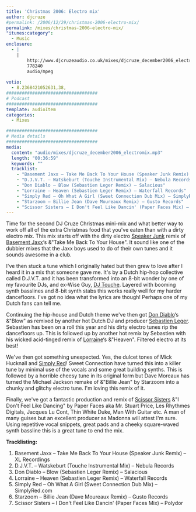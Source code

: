 ```yaml
---
title: 'Christmas 2006: Electro mix'
author: djcruze
#permalink: /2006/12/29/christmas-2006-electro-mix/
permalink: /mixes/christmas-2006-electro-mix/
"itunes:category":
  - Music
enclosure:
  - |
    |
        http://www.djcruzeaudio.co.uk/mixes/djcruze_december2006_electromix.mp3
        778240
        audio/mpeg
        
votio:
  - 8.2368421052631,38,
###################################
# Podcast
###################################
template: audioItem
categories:
  - Mixes

###################################
# Media details
###################################
media:
  content: "audio/mixes/djcruze_december2006_electromix.mp3"
  length: "00:36:59"
  keywords: ""
  tracklist:
    - "Basement Jaxx – Take Me Back To Your House (Speaker Junk Remix) – XL Recordings"
    - "D.J.V.T. – Watskeburt (Touche Instrumental Mix) – Nebula Records"
    - "Don Diablo – Blow (Sebastien Leger Remix) – Salacious"
    - "Lorraine – Heaven (Sebastien Leger Remix) – Waterfall Records"
    - "Simply Red – Oh What A Girl (Sweet Connection Dub Mix) – SimplyRed.com"
    - "Starzoom – Billie Jean (Dave Moureaux Remix) – Gusto Records"
    - "Scissor Sisters – I Don't Feel Like Dancin' (Paper Faces Mix) – Polydor"
---
```


Time for the second DJ Cruze Christmas mini-mix and what better way to work off all of the extra Christmas food that you've eaten than with a dirty electro mix. This mix starts off with the dirty electro [Speaker Junk][1] remix of [Basement Jaxx][2]&#8216;s &"Take Me Back To Your House". It sound like one of the dubbier mixes that the Jaxx boys used to do of their own tunes and it sounds awesome in a club.

I've then stuck a tune which I originally hated but then grew to love after I heard it in a mix that someone gave me. It's by a Dutch hip-hop collective called D.J.V.T. and it has been transformed into an 8-bit wonder by one of my favourite DJs, and ex-Wise Guy, [DJ Touche][3]. Layered with booming synth basslines and 8-bit synth stabs this works really well for my harder dancefloors. I've got no idea what the lyrics are though! Perhaps one of my Dutch fans can tell me.

Continuing the hip-house and Dutch theme we've then got [Don Diablo][4]&#8216;s &"Blow" as remixed by another hot Dutch DJ and producer [Sebastien Leger][5]. Sebastien has been on a roll this year and his dirty electro tunes rip the dancefloors up. This is followed up by another hot remix by Sebastien with his wicked acid-tinged remix of [Lorraine][6]&#8216;s &"Heaven". Filtered electro at its best!

We've then got something unexpected. Yes, the dulcet tones of Mick Hucknall and [Simply Red][7]! Sweet Connection have turned this into a killer tune by minimal use of the vocals and some great building synths. This is followed by a horrible cheesy tune in its original form but Dave Moreaux has turned the Michael Jackson remake of &"Billie Jean" by Starzoom into a chunky and glitchy electro tune. I'm loving this remix of it.

Finally, we've got a fantastic production and remix of [Scissor Sisters][8] &"I Don't Feel Like Dancing" by Paper Faces aka Mr. Stuart Price, Les Rhythmes Digitals, Jacques Lu Cont, Thin White Duke, Man With Guitar etc. A man of many guises but an excellent producer as Madonna will attest I'm sure. Using repetitive vocal snippets, great pads and a cheeky square-waved synth bassline this is a great tune to end the mix.

**Tracklisting:**

  1. Basement Jaxx – Take Me Back To Your House (Speaker Junk Remix) – XL Recordings
  2. D.J.V.T. – Watskeburt (Touche Instrumental Mix) – Nebula Records
  3. Don Diablo – Blow (Sebastien Leger Remix) – Salacious
  4. Lorraine – Heaven (Sebastien Leger Remix) – Waterfall Records
  5. Simply Red – Oh What A Girl (Sweet Connection Dub Mix) – SimplyRed.com
  6. Starzoom – Billie Jean (Dave Moureaux Remix) – Gusto Records
  7. Scissor Sisters – I Don't Feel Like Dancin' (Paper Faces Mix) – Polydor

<div style="clear:both;">
</div>

 [1]: http://www.myspace.com/speakerjunk/
 [2]: http://www.basementjaxx.co.uk/
 [3]: http://www.myspace.com/touchelondon/
 [4]: http://www.dondiablo.com/
 [5]: http://www.sebastienleger.net/
 [6]: http://www.lorrainemusic.co.uk/
 [7]: http://www.simplyred.com/
 [8]: http://www.scissorsisters.com/